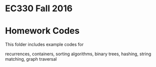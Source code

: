 # EC330 Fall 2016
# Homework Codes

This folder includes example codes for 

recurrences, containers, sorting algorithms, binary trees, hashing, string matching, graph traversal
